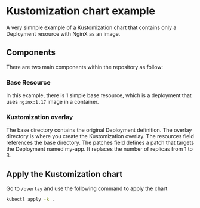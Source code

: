 #  Kustomization chart example
A very simnple example of a Kustomization chart that contains only a Deployment resource with NginX as an image.
## Components
There are two main components within the repository as follow:
### Base Resource
In this example, there is 1 simple base resource, which is a deployment that uses `nginx:1.17` image in a container.
### Kustomization overlay
The base directory contains the original Deployment definition.
The overlay directory is where you create the Kustomization overlay.
The resources field references the base directory.
The patches field defines a patch that targets the Deployment named my-app. It replaces the number of replicas from 1 to 3.

## Apply the Kustomization chart
Go to `/overlay` and use the following command to apply the chart
```bash
kubectl apply -k .
```
